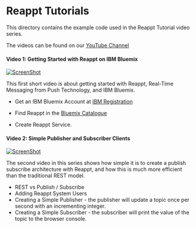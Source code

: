 # Reappt Tutorials

This directory contains the example code used in the Reappt Tutorial video series. 

The videos can be found on our [YouTube Channel](https://www.youtube.com/user/PushTechnology) 

#### Video 1: Getting Started with Reappt on IBM Bluemix

[![ScreenShot](https://www.pushtechnology.com/img/video/video1.png)](https://www.youtube.com/watch?v=e38FbjF2zIs)


This first short video is about getting started with Reappt, Real-Time Messaging from Push Technology, and IBM Bluemix.

 * Get an IBM Bluemix Account at 
 [IBM Registration](https://console.ng.bluemix.net/registration/) 
 
 * Find Reappt in the [Bluemix Catalogue](https://console.ng.bluemix.net/catalog/services/reappt-from-push-technology/)
 
 * Create Reappt Service.

#### Video 2: Simple Publisher and Subscriber Clients

[![ScreenShot](https://www.pushtechnology.com/img/video/video2.png)](https://www.youtube.com/watch?v=O8gQVetIbFI&list=PLYzjzg_h2Tcxc9BZfE6_8Chw2buBzL204&index=2)

The second video in this series shows how simple it is to create a publish subscribe architecture with Reappt, and how this is much more efficient than the traditional REST model.

* REST vs Publish / Subscribe
* Adding Reappt System Users
* Creating a Simple Publisher - the publisher will update a topic once per second with an incrementing integer. 
* Creating a Simple Subscriber - the subscriber will print the value of the topic to the browser console.
